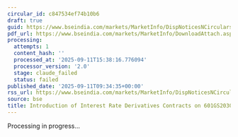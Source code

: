 ```yaml
---
circular_id: c847534ef74b10b6
draft: true
guid: https://www.bseindia.com/markets/MarketInfo/DispNoticesNCirculars.aspx?Noticeid={81AFAAFC-C199-4B44-B51B-C210A6BFC963}&noticeno=20250911-9&dt=09/11/2025&icount=9&totcount=86&flag=0
pdf_url: https://www.bseindia.com/markets/MarketInfo/DownloadAttach.aspx?id=20250911-9&attachedId=6d7081ca-fb2d-4a36-b0c4-268b71e855cd
processing:
  attempts: 1
  content_hash: ''
  processed_at: '2025-09-11T15:38:16.776094'
  processor_version: '2.0'
  stage: claude_failed
  status: failed
published_date: '2025-09-11T09:34:35+00:00'
rss_url: https://www.bseindia.com/markets/MarketInfo/DispNoticesNCirculars.aspx?Noticeid={81AFAAFC-C199-4B44-B51B-C210A6BFC963}&noticeno=20250911-9&dt=09/11/2025&icount=9&totcount=86&flag=0
source: bse
title: Introduction of Interest Rate Derivatives Contracts on 601GS2030 and 668GS2040
---
```


Processing in progress...